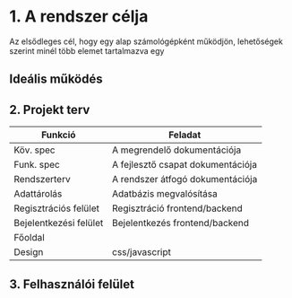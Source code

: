# 1. A rendszer célja
Az elsődleges cél, hogy egy alap számológépként működjön, lehetőségek szerint minél több elemet tartalmazva egy 

## Ideális működés 

## 2. Projekt terv

| Funkció                     | Feladat                                   |
| ----------------------------| ------------------------------------------|
| Köv. spec                   | A megrendelő dokumentációja               |       
| Funk. spec                  | A fejlesztő csapat dokumentációja         |       
| Rendszerterv                | A rendszer átfogó dokumentációja          |      
| Adattárolás                 | Adatbázis megvalósítása                   |      
| Regisztrációs felület       | Regisztráció frontend/backend             |      
| Bejelentkezési felület      | Bejelentkezés frontend/backend            |       
| Főoldal                     |                                           |
| Design                      | css/javascript                            |


## 3. Felhasználói felület
